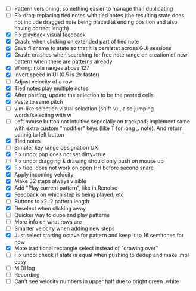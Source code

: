 - [ ] Pattern versioning: something easier to manage than duplicating
- [ ] Fix drag-replacing tied notes with tied notes (the resulting state does not include dragged note being placed at ending position and also having correct length)
- [x] Fix playback visual feedback
- [x] Crash: when clicking on extended part of tied note
- [x] Save filename to state so that it is persistet across GUI sessions
- [x] Crash: crashes when searching for free note range on creation of new pattern when there are patterns already
- [x] Wrong: note ranges above 127
- [x] Invert speed in UI (0.5 is 2x faster)
- [ ] Adjust velocity of a row
- [x] Tied notes play multiple notes
- [x] After pasting, update the selection to be the pasted cells
- [x] Paste to same pitch
- [ ] vim-like selection visual selection (shift-v) , also jumping words/selecting with w
- [ ] Left mouse button not intuitive sepecially on trackpad; implement same with extra custom "modifier" keys  (like T
  for long ,.
  note). And return pannig to left button
- [x] Tied notes
- [ ] Simpler key range designation UX
- [x] Fix undo: pop does not set dirty=true
- [ ] Fix undo: dragging & drawing should only push on mouse up
- [x] Fix tied: does not work on open HH before second snare
- [x] Apply incoming velocity
- [x] Make 32 steps always visible
- [x] Add "Play current pattern", like in Renoise
- [x] Feedback on which step is being played, etc
- [ ] Buttons to x2 :2 pattern length
- [x] Deselect when clicking away
- [ ] Quicker way to dupe and play patterns
- [ ] More info on what rows are
- [ ] Smarter velocity when adding new steps
- [x] Just select starting octave for pattern and keep it to 16 semitones for now
- [x] Mote traditional rectangle select instead of "drawing over"
- [ ] Fix undo: check if state is equal when pushing to dedup and make impl easy
- [ ] MIDI log
- [ ] Recording
- [ ] Can't see velocity numbers in upper half due to bright green .white
